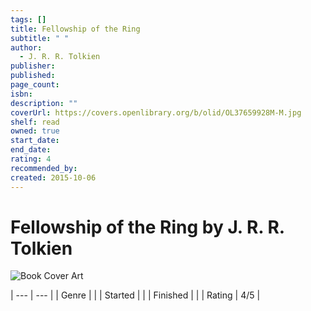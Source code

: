 ```yaml
---
tags: []
title: Fellowship of the Ring
subtitle: " "
author:
  - J. R. R. Tolkien
publisher: 
published: 
page_count: 
isbn: 
description: ""
coverUrl: https://covers.openlibrary.org/b/olid/OL37659928M-M.jpg
shelf: read
owned: true
start_date: 
end_date: 
rating: 4
recommended_by: 
created: 2015-10-06
---
```


# Fellowship of the Ring by J. R. R. Tolkien

![Book Cover Art](https://covers.openlibrary.org/b/olid/OL37659928M-M.jpg)


| --- | --- |
| Genre |  |
| Started |  |
| Finished |  |
| Rating | 4/5 |

